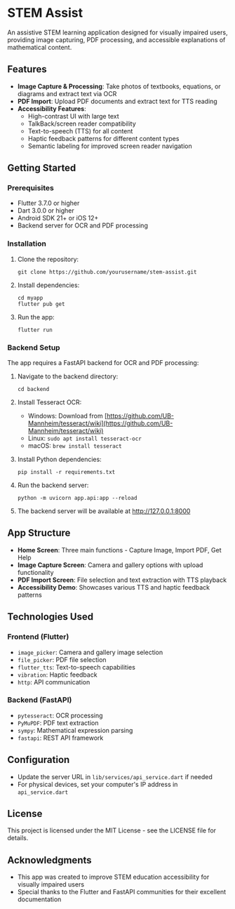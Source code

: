 # STEM Assist

An assistive STEM learning application designed for visually impaired users, providing image capturing, PDF processing, and accessible explanations of mathematical content.

## Features

- **Image Capture & Processing**: Take photos of textbooks, equations, or diagrams and extract text via OCR
- **PDF Import**: Upload PDF documents and extract text for TTS reading
- **Accessibility Features**: 
  - High-contrast UI with large text
  - TalkBack/screen reader compatibility 
  - Text-to-speech (TTS) for all content
  - Haptic feedback patterns for different content types
  - Semantic labeling for improved screen reader navigation

## Getting Started

### Prerequisites

- Flutter 3.7.0 or higher
- Dart 3.0.0 or higher
- Android SDK 21+ or iOS 12+
- Backend server for OCR and PDF processing

### Installation

1. Clone the repository:
   ```
   git clone https://github.com/yourusername/stem-assist.git
   ```

2. Install dependencies:
   ```
   cd myapp
   flutter pub get
   ```

3. Run the app:
   ```
   flutter run
   ```

### Backend Setup

The app requires a FastAPI backend for OCR and PDF processing:

1. Navigate to the backend directory:
   ```
   cd backend
   ```

2. Install Tesseract OCR:
   - Windows: Download from [https://github.com/UB-Mannheim/tesseract/wiki](https://github.com/UB-Mannheim/tesseract/wiki)
   - Linux: `sudo apt install tesseract-ocr`
   - macOS: `brew install tesseract`

3. Install Python dependencies:
   ```
   pip install -r requirements.txt
   ```

4. Run the backend server:
   ```
   python -m uvicorn app.api:app --reload
   ```

5. The backend server will be available at http://127.0.0.1:8000

## App Structure

- **Home Screen**: Three main functions - Capture Image, Import PDF, Get Help
- **Image Capture Screen**: Camera and gallery options with upload functionality
- **PDF Import Screen**: File selection and text extraction with TTS playback
- **Accessibility Demo**: Showcases various TTS and haptic feedback patterns

## Technologies Used

### Frontend (Flutter)
- `image_picker`: Camera and gallery image selection
- `file_picker`: PDF file selection
- `flutter_tts`: Text-to-speech capabilities
- `vibration`: Haptic feedback
- `http`: API communication

### Backend (FastAPI)
- `pytesseract`: OCR processing
- `PyMuPDF`: PDF text extraction
- `sympy`: Mathematical expression parsing
- `fastapi`: REST API framework

## Configuration

- Update the server URL in `lib/services/api_service.dart` if needed
- For physical devices, set your computer's IP address in `api_service.dart`

## License

This project is licensed under the MIT License - see the LICENSE file for details.

## Acknowledgments

- This app was created to improve STEM education accessibility for visually impaired users
- Special thanks to the Flutter and FastAPI communities for their excellent documentation
